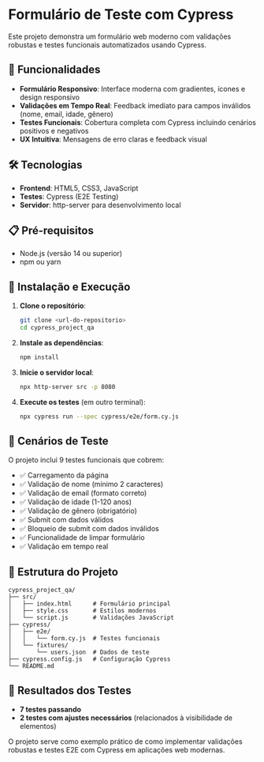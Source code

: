 # Formulário de Teste com Cypress

Este projeto demonstra um formulário web moderno com validações robustas e testes funcionais automatizados usando Cypress.

## 🚀 Funcionalidades

- **Formulário Responsivo**: Interface moderna com gradientes, ícones e design responsivo
- **Validações em Tempo Real**: Feedback imediato para campos inválidos (nome, email, idade, gênero)
- **Testes Funcionais**: Cobertura completa com Cypress incluindo cenários positivos e negativos
- **UX Intuitiva**: Mensagens de erro claras e feedback visual

## 🛠️ Tecnologias

- **Frontend**: HTML5, CSS3, JavaScript
- **Testes**: Cypress (E2E Testing)
- **Servidor**: http-server para desenvolvimento local

## 📋 Pré-requisitos

- Node.js (versão 14 ou superior)
- npm ou yarn

## 🔧 Instalação e Execução

1. **Clone o repositório**:
   ```bash
   git clone <url-do-repositorio>
   cd cypress_project_qa
   ```

2. **Instale as dependências**:
   ```bash
   npm install
   ```

3. **Inicie o servidor local**:
   ```bash
   npx http-server src -p 8080
   ```

4. **Execute os testes** (em outro terminal):
   ```bash
   npx cypress run --spec cypress/e2e/form.cy.js
   ```

## 🧪 Cenários de Teste

O projeto inclui 9 testes funcionais que cobrem:

- ✅ Carregamento da página
- ✅ Validação de nome (mínimo 2 caracteres)
- ✅ Validação de email (formato correto)
- ✅ Validação de idade (1-120 anos)
- ✅ Validação de gênero (obrigatório)
- ✅ Submit com dados válidos
- ✅ Bloqueio de submit com dados inválidos
- ✅ Funcionalidade de limpar formulário
- ✅ Validação em tempo real

## 📁 Estrutura do Projeto

```
cypress_project_qa/
├── src/
│   ├── index.html      # Formulário principal
│   ├── style.css       # Estilos modernos
│   └── script.js       # Validações JavaScript
├── cypress/
│   ├── e2e/
│   │   └── form.cy.js  # Testes funcionais
│   └── fixtures/
│       └── users.json  # Dados de teste
├── cypress.config.js   # Configuração Cypress
└── README.md
```

## 🎯 Resultados dos Testes

- **7 testes passando**
- **2 testes com ajustes necessários** (relacionados à visibilidade de elementos)

O projeto serve como exemplo prático de como implementar validações robustas e testes E2E com Cypress em aplicações web modernas.
